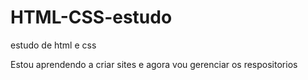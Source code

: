 # HTML-CSS-estudo
 estudo de html e css

Estou aprendendo a criar sites e agora vou gerenciar os respositorios